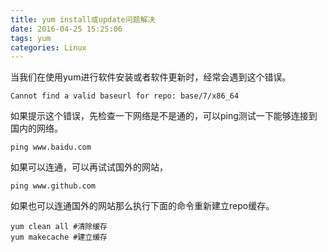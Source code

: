 ```yaml
---
title: yum install或update问题解决
date: 2016-04-25 15:25:06
tags: yum
categories: Linux
---
```


当我们在使用yum进行软件安装或者软件更新时，经常会遇到这个错误。
```
Cannot find a valid baseurl for repo: base/7/x86_64
```

如果提示这个错误，先检查一下网络是不是通的，可以ping测试一下能够连接到国内的网络。
```
ping www.baidu.com
```
<!-- more -->

如果可以连通，可以再试试国外的网站，
```
ping www.github.com
```

如果也可以连通国外的网站那么执行下面的命令重新建立repo缓存。
```
yum clean all #清除缓存
yum makecache #建立缓存
```


